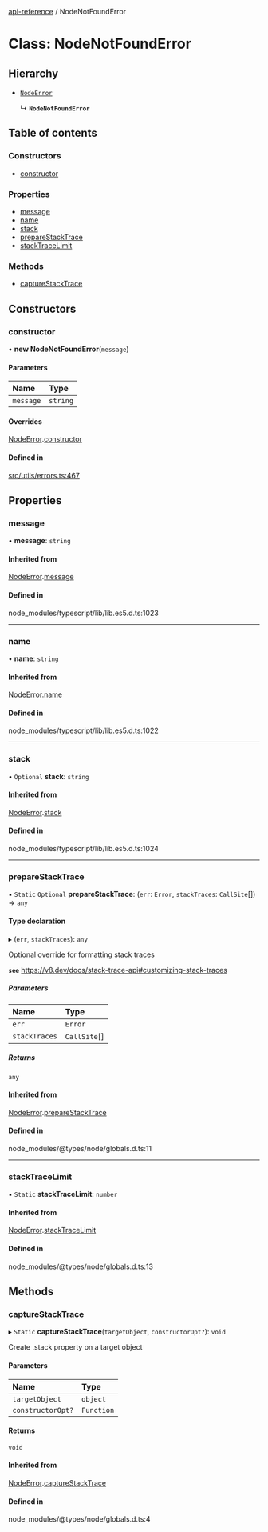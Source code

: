 [api-reference](../README.md) / NodeNotFoundError

# Class: NodeNotFoundError

## Hierarchy

- [`NodeError`](NodeError.md)

  ↳ **`NodeNotFoundError`**

## Table of contents

### Constructors

- [constructor](NodeNotFoundError.md#constructor)

### Properties

- [message](NodeNotFoundError.md#message)
- [name](NodeNotFoundError.md#name)
- [stack](NodeNotFoundError.md#stack)
- [prepareStackTrace](NodeNotFoundError.md#preparestacktrace)
- [stackTraceLimit](NodeNotFoundError.md#stacktracelimit)

### Methods

- [captureStackTrace](NodeNotFoundError.md#capturestacktrace)

## Constructors

### constructor

• **new NodeNotFoundError**(`message`)

#### Parameters

| Name | Type |
| :------ | :------ |
| `message` | `string` |

#### Overrides

[NodeError](NodeError.md).[constructor](NodeError.md#constructor)

#### Defined in

[src/utils/errors.ts:467](https://github.com/unicorndomaingr/aepp-sdk-js-ts/blob/e06cc9f0/src/utils/errors.ts#L467)

## Properties

### message

• **message**: `string`

#### Inherited from

[NodeError](NodeError.md).[message](NodeError.md#message)

#### Defined in

node_modules/typescript/lib/lib.es5.d.ts:1023

___

### name

• **name**: `string`

#### Inherited from

[NodeError](NodeError.md).[name](NodeError.md#name)

#### Defined in

node_modules/typescript/lib/lib.es5.d.ts:1022

___

### stack

• `Optional` **stack**: `string`

#### Inherited from

[NodeError](NodeError.md).[stack](NodeError.md#stack)

#### Defined in

node_modules/typescript/lib/lib.es5.d.ts:1024

___

### prepareStackTrace

▪ `Static` `Optional` **prepareStackTrace**: (`err`: `Error`, `stackTraces`: `CallSite`[]) => `any`

#### Type declaration

▸ (`err`, `stackTraces`): `any`

Optional override for formatting stack traces

**`see`** https://v8.dev/docs/stack-trace-api#customizing-stack-traces

##### Parameters

| Name | Type |
| :------ | :------ |
| `err` | `Error` |
| `stackTraces` | `CallSite`[] |

##### Returns

`any`

#### Inherited from

[NodeError](NodeError.md).[prepareStackTrace](NodeError.md#preparestacktrace)

#### Defined in

node_modules/@types/node/globals.d.ts:11

___

### stackTraceLimit

▪ `Static` **stackTraceLimit**: `number`

#### Inherited from

[NodeError](NodeError.md).[stackTraceLimit](NodeError.md#stacktracelimit)

#### Defined in

node_modules/@types/node/globals.d.ts:13

## Methods

### captureStackTrace

▸ `Static` **captureStackTrace**(`targetObject`, `constructorOpt?`): `void`

Create .stack property on a target object

#### Parameters

| Name | Type |
| :------ | :------ |
| `targetObject` | `object` |
| `constructorOpt?` | `Function` |

#### Returns

`void`

#### Inherited from

[NodeError](NodeError.md).[captureStackTrace](NodeError.md#capturestacktrace)

#### Defined in

node_modules/@types/node/globals.d.ts:4
